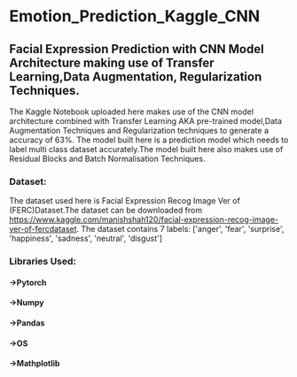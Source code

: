 # Emotion_Prediction_Kaggle_CNN
## Facial Expression Prediction with CNN Model Architecture making use of Transfer Learning,Data Augmentation, Regularization Techniques.  
The Kaggle Notebook uploaded here makes use of the CNN model architecture combined with Transfer Learning AKA pre-trained model,Data Augmentation Techniques and Regularization techniques to generate a accuracy of 63%.
The model built here is a prediction model which needs to label multi class dataset accurately.The model built here also makes use of Residual Blocks and Batch Normalisation Techniques.
### Dataset:
The dataset used here is Facial Expression Recog Image Ver of (FERC)Dataset.The dataset can be downloaded from https://www.kaggle.com/manishshah120/facial-expression-recog-image-ver-of-fercdataset.
The dataset contains 7 labels: ['anger', 'fear', 'surprise', 'happiness', 'sadness', 'neutral', 'disgust']
### Libraries Used:
#### **->Pytorch**
#### **->Numpy**
#### **->Pandas**
#### **->OS**
#### **->Mathplotlib**


